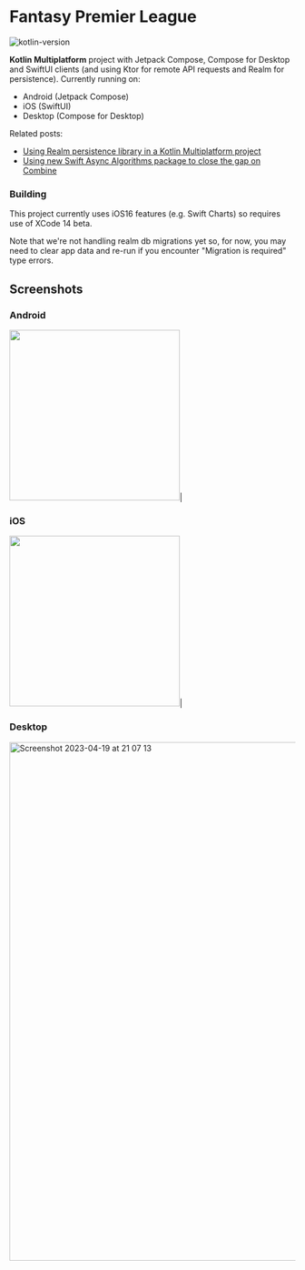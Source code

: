 # Fantasy Premier League

![kotlin-version](https://img.shields.io/badge/kotlin-1.8.20-orange)

**Kotlin Multiplatform** project with Jetpack Compose, Compose for Desktop and SwiftUI clients (and using Ktor for remote API requests and Realm for persistence). Currently running on:
* Android (Jetpack Compose)
* iOS (SwiftUI)
* Desktop (Compose for Desktop)


Related posts:
* [Using Realm persistence library in a Kotlin Multiplatform project](https://johnoreilly.dev/posts/realm-kotlinmultiplatform/)
* [Using new Swift Async Algorithms package to close the gap on Combine](https://johnoreilly.dev/posts/swift-async-algorithms-combine/)


### Building
This project currently uses iOS16 features (e.g. Swift Charts) so requires use of XCode 14 beta. 

Note that we're not handling realm db migrations yet so, for now, you may need to clear app data and re-run if you encounter "Migration is required" type errors.


## Screenshots

### Android
<img src="https://user-images.githubusercontent.com/6302/210137422-7c289cbb-d428-4ae3-9183-6c481184b5fa.png" width=300/>|

### iOS
<img src="https://user-images.githubusercontent.com/6302/233188752-f18cb96d-cf2b-45a1-af7d-fdad0db06dfb.png" width=300/>|

### Desktop
<img width="912" alt="Screenshot 2023-04-19 at 21 07 13" src="https://user-images.githubusercontent.com/6302/233188214-d003a631-5ccb-41a5-b0f4-a3b35ff709be.png">


